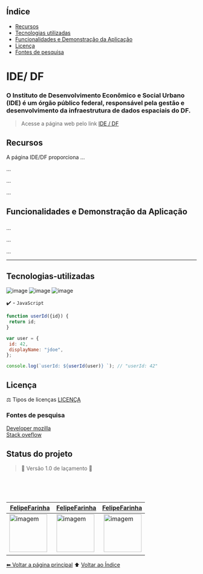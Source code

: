 ## Índice 

* [Recursos](#recursos)
* [Tecnologias utilizadas](#tecnologias-utilizadas)
* [Funcionalidades e Demonstração da Aplicação](#funcionalidades-e-demonstração-da-aplicação)
* [Licença](#licença)
* [Fontes de pesquisa](#fontes-de-pesquisa)


# IDE/ DF
### O Instituto de Desenvolvimento Econômico e Social Urbano (IDE) é um órgão público federal, responsável pela gestão e desenvolvimento da infraestrutura de dados espaciais do DF.
> Acesse a página web pelo link [IDE / DF](https://digeo-seduh.github.io/IDE/)


## Recursos

A página IDE/DF proporciona ...

...

...

...


## Funcionalidades e Demonstração da Aplicação

###
...

...

...


---

## Tecnologias-utilizadas

![image](https://img.shields.io/badge/html-FFD43B?style=for-the-badge&logo=html&logoColor=blue)
![image](https://img.shields.io/badge/css-20232A?style=for-the-badge&logo=css&logoColor=61DAFB)
![image](https://img.shields.io/badge/JavaScript-323330?style=for-the-badge&logo=javascript&logoColor=F7DF1E)

✔️ - ``JavaScript``


 ```js
 function userId({id}) {
  return id;
}

var user = {
  id: 42,
  displayName: "jdoe",
};

console.log(`userId: ${userId(user)} `); // "userId: 42"

```


## Licença

⚖ Tipos de licenças [LICENÇA](LICENSE.md) 



### Fontes de pesquisa

[Developer mozilla](https://developer.mozilla.org/pt-BR/docs/Web/CSS)<br>
[Stack oveflow](https://pt.stackoverflow.com/)

## Status do projeto

> :construction: Versão 1.0 de laçamento :construction:

<br><br><br>



[FelipeFarinha](https://github.com/felipefarinha/) |[FelipeFarinha](https://github.com/felipefarinha/) | [FelipeFarinha](https://github.com/felipefarinha/)
---|---|---
<img src="https://avatars.githubusercontent.com/u/61066061?v=4" width="100px;" alt="imagem"/>  | <img src="https://avatars.githubusercontent.com/u/61066061?v=4" width="100px;" alt="imagem"/> | <img src="https://avatars.githubusercontent.com/u/61066061?v=4" width="100px;" alt="imagem"/>


[⬅ Voltar a página principal](https://github.com/felipefarinha) ⬆️ [Voltar ao Índice](#índice)
